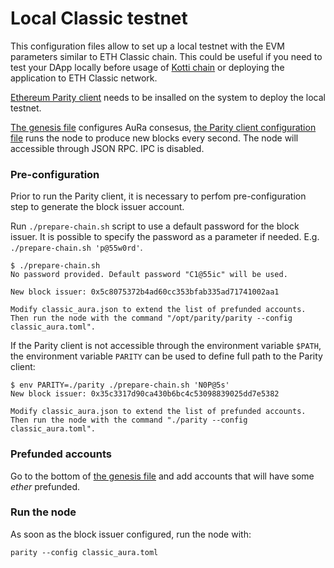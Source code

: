 Local Classic testnet
====

This configuration files allow to set up a local testnet with the EVM parameters similar to ETH Classic chain. This could be useful if you need to test your DApp locally before usage of [Kotti chain](https://github.com/goerli/testnet#meta-data-kotti-classic) or deploying the application to ETH Classic network.

[Ethereum Parity client](https://github.com/paritytech/parity-ethereum/) needs to be insalled on the system to deploy the local testnet. 

[The genesis file](classic_aura.json) configures AuRa consesus, [the Parity client configuration file](classic_aura.toml) runs the node to produce new blocks every second. The node will accessible through JSON RPC. IPC is disabled.

### Pre-configuration

Prior to run the Parity client, it is necessary to perfom pre-configuration step to generate the block issuer account.

Run `./prepare-chain.sh` script to use a default password for the block issuer.
It is possible to specify the password as a parameter if needed. E.g. `./prepare-chain.sh 'p@55w0rd'`.

```shell
$ ./prepare-chain.sh 
No password provided. Default password "C1@55ic" will be used.

New block issuer: 0x5c8075372b4ad60cc353bfab335ad71741002aa1

Modify classic_aura.json to extend the list of prefunded accounts.
Then run the node with the command "/opt/parity/parity --config classic_aura.toml".
```

If the Parity client is not accessible through the environment variable `$PATH`, the environment variable `PARITY` can be used to define full path to the Parity client:

```shell
$ env PARITY=./parity ./prepare-chain.sh 'N0P@5s'
New block issuer: 0x35c3317d90ca430b6bc4c53098839025dd7e5382

Modify classic_aura.json to extend the list of prefunded accounts.
Then run the node with the command "./parity --config classic_aura.toml".
```

### Prefunded accounts

Go to the bottom of [the genesis file](classic_aura.json) and add accounts that will have some _ether_ prefunded.  

### Run the node

As soon as the block issuer configured, run the node with:

```shell
parity --config classic_aura.toml
```